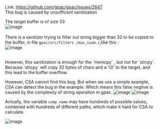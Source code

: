 Link: https://github.com/gpac/gpac/issues/2647 <br/>
This bug is caused by unsufficent sanitization

The target buffer is of size 33<br>
![image](https://github.com/ShangzhiXu/CSABlindSpot/assets/63028857/9cea0a01-ca02-4c93-9a76-78166ad88128)
<br/><br>
There is a sanitizer trying to filter out string bigger than 32 to be copied to the buffer, in file `gpac/src/filters
/mux_isom.c`,like this : <br/>
![image](https://github.com/ShangzhiXu/CSABlindSpot/assets/63028857/75191578-2e01-4173-b924-3c1f319e1b15)

<br>
However, this sanitization is enough for the  `memcpy` , but not for `strcpy`. Because `strcpy` will copy 32 bytes of chars and a '\0' to the target, and this lead to the buffer overflow.
<br>

However, CSA cannot find this bug. But when we use a simple example, CSA can detect the bug in the example. Which means this false negtive is caused by the complexity of string operation in gpac. 
![image](https://github.com/ShangzhiXu/CSABlindSpot/assets/63028857/40fc7eb7-e447-4b0b-b9a8-198f2c2c2668)
![image](https://github.com/ShangzhiXu/CSABlindSpot/assets/63028857/649e1aeb-5378-46b5-979c-77b2ee5d30ab)

Actually, the variable `comp_name` may have hundreds of possible values, combined with hundreds of different paths, which make it hard for CSA to calculate.

![image](https://github.com/ShangzhiXu/CSABlindSpot/assets/63028857/c4e6ea1c-f53b-4a9e-a3a9-4edb057584e5)
